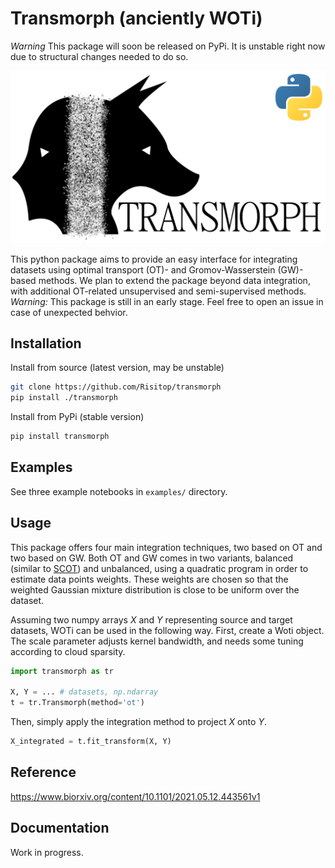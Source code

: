 # Transmorph (anciently WOTi)

*Warning* This package will soon be released on PyPi. It is unstable 
right now due to structural changes needed to do so.

![](img/logo.png)

This python package aims to provide an easy interface for integrating
datasets using optimal transport (OT)- and Gromov-Wasserstein (GW)-based
methods. We plan to extend the package beyond data integration, with
additional OT-related unsupervised and semi-supervised methods.
*Warning:* This package is still in an early stage. Feel free to
open an issue in case of unexpected behvior.

## Installation

Install from source (latest version, may be unstable)
```sh
git clone https://github.com/Risitop/transmorph
pip install ./transmorph
```

Install from PyPi (stable version)

``` sh
pip install transmorph
```
## Examples

See three example notebooks in `examples/` directory.

## Usage

This package offers four main integration techniques, two based on
OT and two based on GW. Both OT and GW comes in two variants, balanced
(similar to [SCOT](https://github.com/rsinghlab/SCOT "SCOT project")) 
and unbalanced, using a quadratic program
in order to estimate data points weights. These weights are chosen
so that the weighted Gaussian mixture distribution is close to be
uniform over the dataset.

Assuming two numpy arrays *X* and *Y* representing source and target
datasets, WOTi can be used in the following way. First, create a
Woti object. The scale parameter adjusts kernel bandwidth, and needs
some tuning according to cloud sparsity.

``` python
import transmorph as tr

X, Y = ... # datasets, np.ndarray
t = tr.Transmorph(method='ot')
```

Then, simply apply the integration method to project *X* onto *Y*.

``` python
X_integrated = t.fit_transform(X, Y)
```

## Reference

https://www.biorxiv.org/content/10.1101/2021.05.12.443561v1

## Documentation

Work in progress.
